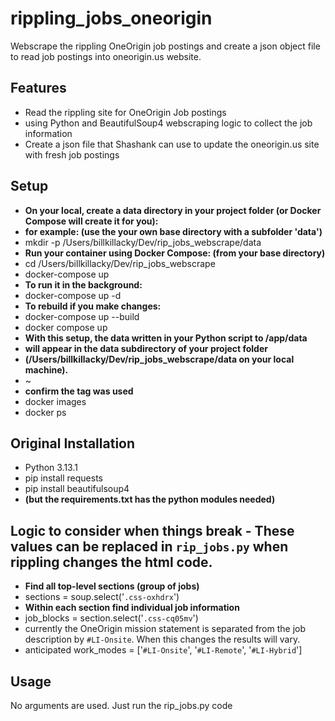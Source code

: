 # rippling_jobs_oneorigin

Webscrape the rippling OneOrigin job postings and create a json object file to read job postings into oneorigin.us website.

## Features

* Read the rippling site for OneOrigin Job postings
* using Python and BeautifulSoup4 webscraping logic to collect the job information
* Create a json file that Shashank can use to update the oneorigin.us site with fresh job postings

## Setup

* **On your local, create a data directory in your project folder (or Docker Compose will create it for you):**
* **for example: (use the your own base directory with a subfolder 'data')**
* mkdir -p /Users/billkillacky/Dev/rip_jobs_webscrape/data
* **Run your container using Docker Compose: (from your base directory)**
* cd /Users/billkillacky/Dev/rip_jobs_webscrape
* docker-compose up 
* **To run it in the background:**
* docker-compose up -d
* **To rebuild if you make changes:**
* docker-compose up --build
* docker compose up
* **With this setup, the data written in your Python script to /app/data**
* **will appear in the data subdirectory of your project folder**
* **(/Users/billkillacky/Dev/rip_jobs_webscrape/data on your local machine).**
* ~
* **confirm the tag was used**
* docker images
* docker ps


## Original Installation

* Python 3.13.1
* pip install requests
* pip install beautifulsoup4
* **(but the requirements.txt has the python modules needed)**

## Logic to consider when things break - These values can be replaced in `rip_jobs.py` when rippling changes the html code.

* **Find all top-level sections (group of jobs)**
* sections = soup.select('`.css-oxhdrx`')
* **Within each section find individual job information**
* job_blocks = section.select('`.css-cq05mv`')
* currently the OneOrigin mission statement is separated from the job description by `#LI-Onsite`. When this changes the results will vary.
* anticipated work_modes = ['`#LI-Onsite`', '`#LI-Remote`', '`#LI-Hybrid`']

## Usage

No arguments are used. Just run the rip_jobs.py code
